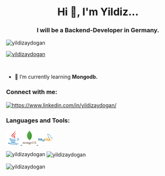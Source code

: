 <h1 align="center">Hi 👋, I'm Yildiz...</h1>
<h3 align="center">I will be a Backend-Developer in Germany.</h3>

<p align="left"> <img src="https://komarev.com/ghpvc/?username=yildizaydogan&label=Profile%20views&color=0e75b6&style=flat" alt="yildizaydogan" /> </p>

<p align="left"> <a href="https://github.com/ryo-ma/github-profile-trophy"><img src="https://github-profile-trophy.vercel.app/?username=yildizaydogan" alt="yildizaydogan" /></a> </p>

<p align="left"> <a href="https://twitter.com/" target="blank"><img src="https://img.shields.io/twitter/follow/?logo=twitter&style=for-the-badge" alt="" /></a> </p>

- 🌱 I’m currently learning **Mongodb.**

<h3 align="left">Connect with me:</h3>
<p align="left">
<a href="https://linkedin.com/in/https://www.linkedin.com/in/yildizaydogan/" target="blank"><img align="center" src="https://raw.githubusercontent.com/rahuldkjain/github-profile-readme-generator/master/src/images/icons/Social/linked-in-alt.svg" alt="https://www.linkedin.com/in/yildizaydogan/" height="30" width="40" /></a>
</p>

<h3 align="left">Languages and Tools:</h3>
<p align="left"> <a href="https://www.java.com" target="_blank" rel="noreferrer"> <img src="https://raw.githubusercontent.com/devicons/devicon/master/icons/java/java-original.svg" alt="java" width="40" height="40"/> </a> <a href="https://www.mongodb.com/" target="_blank" rel="noreferrer"> <img src="https://raw.githubusercontent.com/devicons/devicon/master/icons/mongodb/mongodb-original-wordmark.svg" alt="mongodb" width="40" height="40"/> </a> <a href="https://www.mysql.com/" target="_blank" rel="noreferrer"> <img src="https://raw.githubusercontent.com/devicons/devicon/master/icons/mysql/mysql-original-wordmark.svg" alt="mysql" width="40" height="40"/> </a> </p>

<p><img align="left" src="https://github-readme-stats.vercel.app/api/top-langs?username=yildizaydogan&show_icons=true&locale=en&layout=compact" alt="yildizaydogan" /></p>

<p>&nbsp;<img align="center" src="https://github-readme-stats.vercel.app/api?username=yildizaydogan&show_icons=true&locale=en" alt="yildizaydogan" /></p>

<p><img align="center" src="https://github-readme-streak-stats.herokuapp.com/?user=yildizaydogan&" alt="yildizaydogan" /></p>
